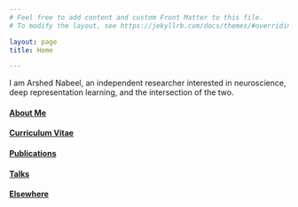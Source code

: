 ```yaml
---
# Feel free to add content and custom Front Matter to this file.
# To modify the layout, see https://jekyllrb.com/docs/themes/#overriding-theme-defaults

layout: page
title: Home

---
```


I am Arshed Nabeel, an independent researcher interested in neuroscience, deep representation learning, and the intersection of the two. 

#### [About Me](about)
#### [Curriculum Vitae](cv)
#### [Publications](publications)
#### [Talks](talks)
#### [Elsewhere](elsewhere)